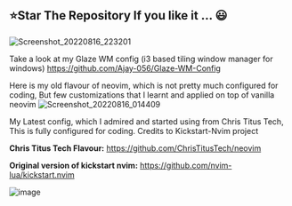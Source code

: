 ## **⭐Star The Repository If you like it ... 😃**   


![Screenshot_20220816_223201](https://user-images.githubusercontent.com/40629789/184937150-310a7f99-0c85-402e-9fde-85b984e29d33.png)

Take a look at my Glaze WM config (i3 based tiling window manager for windows)
<https://github.com/Ajay-056/Glaze-WM-Config>

Here is my old flavour of neovim, which is not pretty much configured for coding, But few customizations that I learnt and applied on top of vanilla neovim
![Screenshot_20220816_014409](https://user-images.githubusercontent.com/40629789/184710644-f9cb8af2-e439-4f4c-a196-75070f101cee.png)

My Latest config, which I admired and started using from Chris Titus Tech, This is fully configured for coding. Credits to Kickstart-Nvim project

**Chris Titus Tech Flavour:** <https://github.com/ChrisTitusTech/neovim>

**Original version of kickstart nvim:** <https://github.com/nvim-lua/kickstart.nvim>

![image](https://github.com/Ajay-056/My-Dot-Files/assets/40629789/ba1d0611-cc78-4bf1-bc51-be44d8c7ae43)



     

